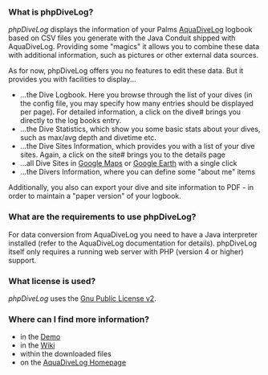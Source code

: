 <!-- Name: phpDiveLog -->
<!-- Version: 8 -->
<!-- Last-Modified: 2009/04/11 23:19:08 -->
<!-- Author: izzy -->

### What is phpDiveLog?
*phpDiveLog* displays the information of your Palms [AquaDiveLog](http://www.aquadivelog.org/) logbook based on CSV files you generate with the Java Conduit shipped with AquaDiveLog. Providing some "magics" it allows you to combine these data with additional information, such as pictures or other external data sources.

As for now, phpDiveLog offers you no features to edit these data. But it provides you with facilities to display...

* ...the Dive Logbook. Here you browse through the list of your dives (in the config file, you may specify how many entries should be displayed per page). For detailed information, a click on the dive# brings you directly to the log books entry.
* ...the Dive Statistics, which show you some basic stats about your dives, such as max/avg depth and divetime etc.
* ...the Dive Sites Information, which provides you with a list of your dive sites. Again, a click on the site# brings you to the details page
* ...all Dive Sites in [Google Maps](https://maps.google.com/) or [Google Earth](https://earth.google.com/) with a single click
* ...the Divers Information, where you can define some "about me" items

Additionally, you also can export your dive and site information to PDF - in order to maintain a "paper version" of your logbook.

### What are the requirements to use phpDiveLog?
For data conversion from AquaDiveLog you need to have a Java interpreter installed (refer to the AquaDiveLog documentation for details). phpDiveLog itself only requires a running web server with PHP (version 4 or higher) support.

### What license is used?
*phpDiveLog* uses the [Gnu Public License v2](https://github.com/IzzySoft/phpDiveLog/blob/master/install/LICENSE).

### Where can I find more information?
* in the [Demo](https://www.izzysoft.de/software/demos/phpdivelog/)
* in the [Wiki](https://github.com/IzzySoft/phpDiveLog/wiki)
* within the downloaded files
* on the [AquaDiveLog Homepage](http://www.aquadivelog.org/)
